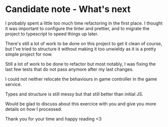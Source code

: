 # Candidate note - What's next

I probably spent a little too much time refactoring in the first place.
I thought it was important to configure the linter and prettier, and to migrate the project to typescript to speed things up later.

There's still a lot of work to be done on this project to get it clean of course, but I've tried to structure it without making it too unwieldy as it is a pretty simple project for now.

Still a lot of work to be done to refactor but most notably, I was fixing the last few tests that do not pass anymore after my last changes.

I could not neither relocate the behaviours in game controller in the game service.

Types and structure is still messy but that still better than initial JS.

Would be glad to discuss about this exercice with you and give you more details on how I processed.

Thank you for your time and happy reading <3

